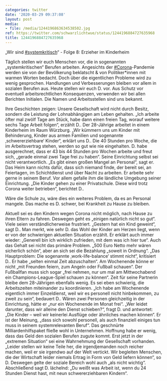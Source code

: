 ```yaml
---
categories: twitter
date: '2020-03-29 09:37:08'
layout: post
media:
- file: /media/1244196863634538502.jpg
ref: https://twitter.com/schwarzlichtwue/status/1244196884727635968
title: 1244196884727635968
---
```

„Wir sind [#systemkritisch](/t/systemkritisch)“ - Folge 8: Erzieher im Kinderheim



Täglich stellen wir euch Menschen vor, die in sogenannten „systemkritischen“ Berufen arbeiten. Angesichts der [#Corona](/t/corona)-Pandemie werden sie von der Bevölkerung beklatscht &amp; von Politiker\*innen mit warmen Worten bedacht. 
Doch über die eigentlichen Probleme wird zu wenig gesprochen. Handlungen und Verbesserungen bleiben vor allem in sozialen Berufen aus. Heute stellen wir euch D. vor. Aus Schutz vor eventuell arbeitsrechtlichen Konsequenzen, verwenden wir bei allen Berichten Initialen.
Die Namen und Arbeitsstellen sind uns bekannt.



Ihre Geschichten zeigen: Unsere Gesellschaft wird nicht durch Besitz, sondern die Leistung der Lohnabhängigen am Leben gehalten.
„Ich arbeite öfter mal zwölf Tage am Stück, habe dann einen freien Tag, worauf weitere sechs Tage Arbeit folgen“, erzählt D.. Der 28-Jährige arbeitet in einem Kinderheim im Raum Würzburg.
„Wir kümmern uns um Kinder mit Behinderung, Kinder aus armen Familien und sogenannte ‚schwererziehbare‘ Kinder“, erklärt uns D.. Die 40 Stunden pro Woche, die im Arbeitsvertrag stehen, werden so gut wie nie eingehalten.
D. habe ausgerechnet, dass er 43 bis 44 Stunden pro Wochen arbeite und freut sich, „gerade einmal zwei Tage frei zu haben“.
Seine Einrichtung selbst sei nicht verantwortlich. „Es gibt einen großen Mangel an Personal“, sagt er. Das Heim kann nichts dafür, dass sich niemand finde, der bereit sei, an Feiertagen, im Schichtdienst und über Nacht zu arbeiten.
Er arbeite sehr gerne in seinem Beruf. Vor allem gefalle ihm die ländliche Umgebung seiner Einrichtung. „Die Kinder gehen zu einer Privatschule. Diese wird trotz Corona weiter betrieben“, berichtet D..

Wäre die Schule zu, wäre dies ein weiteres Problem, da es an Personal mangele.
Das mache es D. schwer, bei Krankheit zu Hause zu bleiben.



Aktuell sei es den Kindern wegen Corona nicht möglich, nach Hause zu ihren Eltern zu fahren. Deswegen geht es „einigen natürlich nicht so gut“. Viele seien verständlicherweise frustriert.
„Gestern hat ein Kind geweint“, sagt D.. Man merkt, wie sehr D. das Wohl der Kinder am Herzen liegt, wenn er von der schwierigen aktuellen Situation erzählt.
Er erklärt auch immer wieder: „Generell bin ich wirklich zufrieden, mit dem was ich hier tue“. Auch das Gehalt sei nicht das primäre Problem. „500 Euro Netto mehr wären sicherlich schön“, aber an sich sei die Bezahlung „soweit in Ordnung“.
„Das Hauptproblem: Die sogenannte ‚work-life-balance‘ stimmt nicht“, kritisiert D.. Er habe „selten einmal Zeit abzuschalten“. Am Wochenende könne er nicht „mit Freunden feiern, zum Angeln oder Fußball schauen“.
Der Fußballfan muss sich sogar „frei nehmen, nur um mal am Mittwochabend ein Champions-League-Spiel schauen zu können“. Zeit für seine Partnerin bleibe dem 28-Jährigen ebenfalls wenig. Es sei eben schwierig, die Arbeitszeiten miteinander zu koordinieren.
„Ich habe am Wochenende eigentlich immer Einzeldienst, weil wir es personell nicht hinbekommen, zu zweit zu sein“, bedauert D.. Wären zwei Personen gleichzeitig in der Einrichtung, hätte er „nur ein Wochenende im Monat frei“.
„Wer leidet darunter, dass wir alleine den Dienst schieben?“, fragt D. und antwortet: „Die Kinder – weil wir keinerlei Ausflüge oder ähnliches machen können“.
Er ist der Meinung, „dass sich sowohl personell, als auch finanziell einiges tun muss in seinem systemrelevanten Beruf“. Das geschnürte Milliardenhilfspaket fließe wohl in Unternehmen. Hoffnung habe er wenig, dass das Geld den sozialen Berufen zugute kommt.
Erst jetzt in der „extremen Situation“ sei eine Wahrnehmung der Gesellschaft vorhanden. „Leider stellen wir keine Teile her, die irgendjemanden noch reicher machen, weil er sie irgendwo auf der Welt vertickt.
Wir begleiten Menschen, die der Wirtschaft leider niemals Ertrag in Form von Geld liefern können“, so D. Deswegen gelte der soziale Bereich wohl auch „als nicht wichtig“.
Abschließend sagt D. lächelnd: „Du weißt was Arbeit ist, wenn du 24 Stunden Dienst hast, mit neun schwererziehbaren Kindern“.
